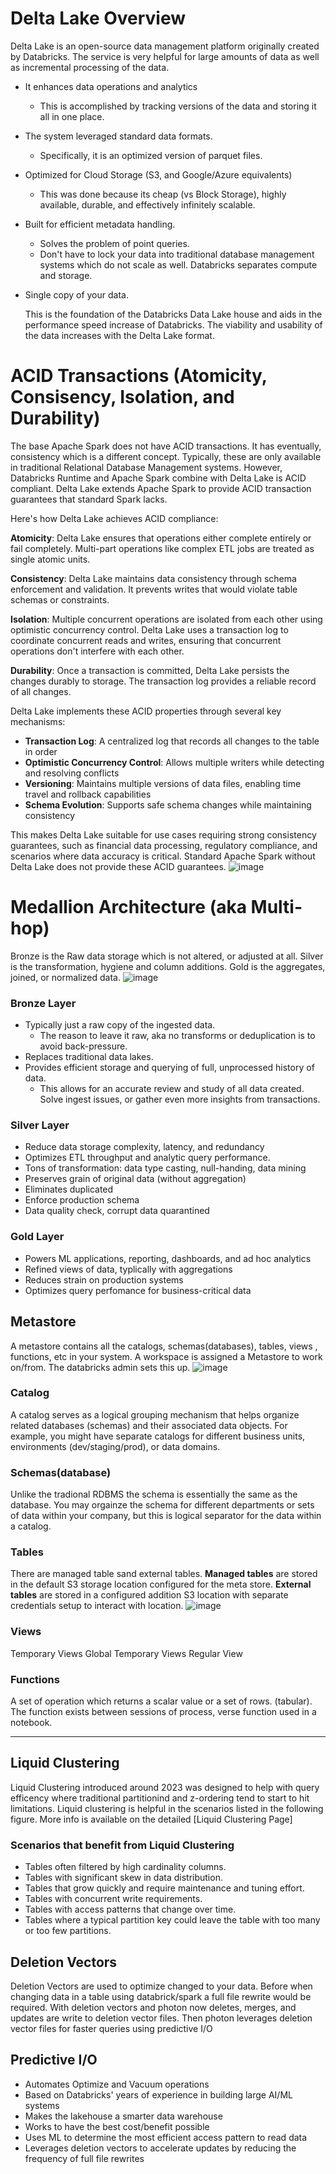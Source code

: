# Delta Lake Overview
Delta Lake is an open-source data management platform originally created by Databricks. The service is very helpful for large amounts of data as well as incremental processing of the data.
- It enhances data operations and analytics
  - This is accomplished by tracking versions of the data and storing it all in one place.
- The system leveraged standard data formats.
  - Specifically, it is an optimized version of parquet files.
- Optimized for Cloud Storage (S3, and Google/Azure equivalents)
  - This was done because its cheap (vs Block Storage), highly available, durable, and effectively infinitely scalable.
- Built for efficient metadata handling.
  - Solves the problem of point queries.
  - Don't have to lock your data into traditional database management systems which do not scale as well. Databricks separates compute and storage.
- Single copy of your data.
 
  This is the foundation of the Databricks Data Lake house and aids in the performance speed increase of Databricks. The viability and usability of the data increases with the Delta Lake format.

# ACID Transactions (Atomicity, Consisency, Isolation, and Durability)
The base Apache Spark does not have ACID transactions. It has eventually, consistency which is a different concept. Typically, these are only available in traditional Relational Database Management systems. However, Databricks Runtime and Apache Spark combine with Delta Lake is ACID compliant. Delta Lake extends Apache Spark to provide ACID transaction guarantees that standard Spark lacks.

Here's how Delta Lake achieves ACID compliance:

**Atomicity**: Delta Lake ensures that operations either complete entirely or fail completely. Multi-part operations like complex ETL jobs are treated as single atomic units.

**Consistency**: Delta Lake maintains data consistency through schema enforcement and validation. It prevents writes that would violate table schemas or constraints.

**Isolation**: Multiple concurrent operations are isolated from each other using optimistic concurrency control. Delta Lake uses a transaction log to coordinate concurrent reads and writes, ensuring that concurrent operations don't interfere with each other.

**Durability**: Once a transaction is committed, Delta Lake persists the changes durably to storage. The transaction log provides a reliable record of all changes.

Delta Lake implements these ACID properties through several key mechanisms:

- **Transaction Log**: A centralized log that records all changes to the table in order
- **Optimistic Concurrency Control**: Allows multiple writers while detecting and resolving conflicts
- **Versioning**: Maintains multiple versions of data files, enabling time travel and rollback capabilities
- **Schema Evolution**: Supports safe schema changes while maintaining consistency

This makes Delta Lake suitable for use cases requiring strong consistency guarantees, such as financial data processing, regulatory compliance, and scenarios where data accuracy is critical. Standard Apache Spark without Delta Lake does not provide these ACID guarantees.
![image](https://github.com/user-attachments/assets/54a5a492-96bf-4cf7-81c4-c3c9f38e23a9)

# Medallion Architecture (aka Multi-hop)
Bronze is the Raw data storage which is not altered, or adjusted at all.
Silver is the transformation, hygiene and column additions.
Gold is the aggregates, joined, or normalized data.
![image](https://github.com/user-attachments/assets/add4492a-b630-41dc-8d23-b4150ffe58ff)

### Bronze Layer
- Typically just a raw copy of the ingested data.
  - The reason to leave it raw, aka no transforms or deduplication is to avoid back-pressure.
- Replaces traditional data lakes.
- Provides efficient storage and querying of full, unprocessed history of data.
  - This allows for an accurate review and study of all data created. Solve ingest issues, or gather even more insights from transactions.

### Silver Layer
- Reduce data storage complexity, latency, and redundancy
- Optimizes ETL throughput and analytic query performance.
- Tons of transformation: data type casting, null-handing, data mining
- Preserves grain of original data (without aggregation)
- Eliminates duplicated
- Enforce production schema
- Data quality check, corrupt data quarantined

### Gold Layer
- Powers ML applications, reporting, dashboards, and ad hoc analytics
- Refined views of data, typlically with aggregations
- Reduces strain on production systems
- Optimizes query perfomance for business-critical data

## Metastore
A metastore contains all the catalogs, schemas(databases), tables, views , functions, etc in your system. A workspace is assigned a Metastore to work on/from. The databricks admin sets this up.
![image](https://github.com/user-attachments/assets/d8ab9b15-dff3-479c-a322-fdf883422b58)

### Catalog
A catalog serves as a logical grouping mechanism that helps organize related databases (schemas) and their associated data objects. For example, you might have separate catalogs for different business units, environments (dev/staging/prod), or data domains.

### Schemas(database)
Unlike the tradional RDBMS the schema is essentially the same as the database. You may orgainze the schema for different departments or sets of data within your company, but this is logical separator for the data within a catalog.

### Tables
There are managed table sand external tables. 
**Managed tables** are stored in the default S3 storage location configured for the meta store.
**External tables** are stored in a configured addition S3 location with separate credentials setup to interact with location.
![image](https://github.com/user-attachments/assets/c41523a4-dd60-43ba-8ba9-3b2a6f1d268b)

### Views
Temporary Views
Global Temporary Views
Regular View

### Functions
A set of operation which returns a scalar value or a set of rows. (tabular). The function exists between sessions of process, verse function used in a notebook.

---
## Liquid Clustering
Liquid Clustering introduced around 2023 was designed to help with query efficency where traditional partitionind and z-ordering tend to start to hit limitations. Liquid clustering is helpful in the scenarios listed in the following figure. More info is available on the detailed [Liquid Clustering Page]
### Scenarios that benefit from Liquid Clustering
- Tables often filtered by high cardinality columns.
- Tables with significant skew in data distribution.
- Tables that grow quickly and require maintenance and tuning effort.
- Tables with concurrent write requirements.
- Tables with access patterns that change over time.
- Tables where a typical partition key could leave the table with too many or too few partitions.

## Deletion Vectors
Deletion Vectors are used to optimize changed to your data. Before when changing data in a table using databrick/spark a full file rewrite would be required. With deletion vectors and photon now deletes, merges, and updates are write to deletion vector files. Then photon leverages deletion vector files for faster queries using predictive I/O

## Predictive I/O
- Automates Optimize and Vacuum operations
- Based on Databricks' years of experience in building large AI/ML systems
- Makes the lakehouse a smarter data warehouse
- Works to have the best cost/benefit possible
- Uses ML to determine the most efficient access pattern to read data
- Leverages deletion vectors to accelerate updates by reducing the frequency of full file rewrites

